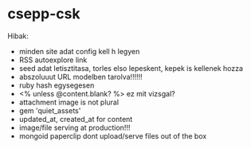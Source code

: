 csepp-csk
=========

Hibak:
- minden site adat config kell h legyen
- RSS autoexplore link
- seed adat letisztitasa, torles elso lepeskent, kepek is kellenek hozza
- abszoluuut URL modelben tarolva!!!!!!
- ruby hash egysegesen
- <% unless @content.blank? %> ez mit vizsgal?
- attachment image is not plural
- gem 'quiet_assets'
- updated_at, created_at for content
- image/file serving at production!!!
- mongoid paperclip dont upload/serve files out of the box

